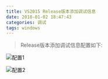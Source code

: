 ```yaml
---
title: VS2015 Release版本添加调试信息
date: 2018-01-02 18:47:43
categories: 调试
tags: windows
---
```


> Release版本添加调试信息配置如下:

<!--more-->


![配置1](http://blog-res.oss-cn-hongkong.aliyuncs.com/pics/release_set.png)

![配置2](http://blog-res.oss-cn-hongkong.aliyuncs.com/pics/release_set1.png)
